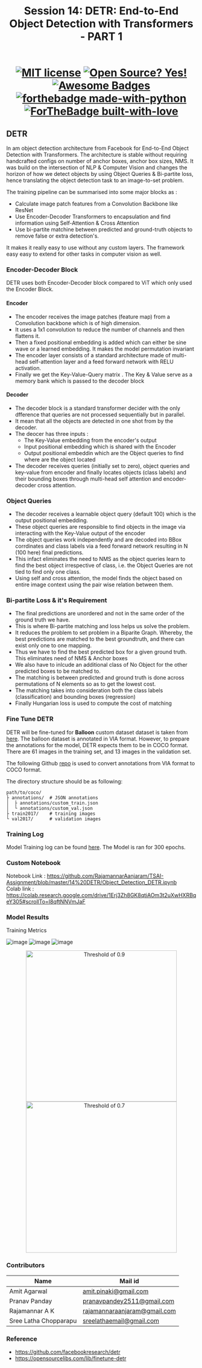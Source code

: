 <br/>
<h1 align="center">Session 14: DETR: End-to-End Object Detection with Transformers - PART 1
<br/>
<!-- toc -->
    <br>
    
[![MIT license](https://img.shields.io/badge/License-MIT-blue.svg)](https://lbesson.mit-license.org/)
[![Open Source? Yes!](https://badgen.net/badge/Open%20Source%20%3F/Yes%21/blue?icon=github)](https://github.com/RajamannarAanjaram/badges/)
[![Awesome Badges](https://img.shields.io/badge/badges-awesome-green.svg)](https://github.com/RajamannarAanjaram/badges)
    <br>
[![forthebadge made-with-python](http://ForTheBadge.com/images/badges/made-with-python.svg)](https://www.python.org/)
[![ForTheBadge built-with-love](http://ForTheBadge.com/images/badges/built-with-love.svg)](https://GitHub.com/RajamannarAanjaram/)

<!-- toc -->

## DETR

In am object detection architecture from Facebook for End-to-End Object Detection with Transformers. The architecture is stable without requiring handcrafted configs on number of anchor boxes, anchor box sizes, NMS.
It was build on the intersection of NLP & Computer Vision and changes the horizon of how we detect objects by using Object Queries & Bi-partite loss, hence translating the object detection task to an image-to-set problem.

The training pipeline can be summarised into some major blocks as :
- Calculate image patch features from a Convolution Backbone like ResNet
- Use Encoder-Decoder Transformers to encapsulation and find information using Self-Attention & Cross Attention
- Use bi-partite matchine between predicted and ground-truth objects to remove false or extra detection's.

It makes it really easy to use without any custom layers. The framework easy easy to extend for other tasks in computer vision as well.

### Encoder-Decoder Block

DETR uses both Encoder-Decoder block compared to ViT which only used the Encoder Block.

#### Encoder

- The encoder receives the image patches (feature map) from a Convolution backbone which is of high dimension.
- It uses a 1x1 convolution to reduce the number of channels and then flattens it.
- Then a fixed positional embedding is added which can either be sine wave or a learned embedding. It makes the model permutation invariant
- The encoder layer consists of a standard architecture made of multi-head self-attention layer and a feed forward network with RELU activation.
- Finally we get the Key-Value-Query matrix . The Key & Value serve as a memory bank which is passed to the decoder block

#### Decoder

- The decoder block is a standard transformer decider with the only dfference that queries are not processed sequentially but in parallel.
- It mean that all the objects are detected in one shot from by the decoder.
- The deocer has three inputs :
    - The Key-Value embedding from the encoder's output
    - Input positional embedding which is shared with the Encoder
    - Output positional embeddin which are the Object queries to find where are the object located
- The decoder receives queries (initially set to zero), object queries and key-value from encoder and finally locates objects (class labels) and their bounding boxes through multi-head self attention and encoder-decoder cross attention.

### Object Queries

- The decoder receives a learnable object query (default 100) which is the output positional embedding.
- These object queries are responsible to find objects in the image via interacting with the Key-Value output of the encoder
- The object queries work independently and are decoded into BBox corrdinates and class labels via a  feed forward network resulting in N (100 here) final predictions.
- This infact eliminates the need to NMS as the object queries learn to find the best object irrespective of class, i.e. the Object Queries are not tied to find only one class.
- Using self and cross attention, the model finds the object based on entire image context using the pair wise relation between them.

### Bi-partite Loss & it's Requirement

- The final predictions are unordered and not in the same order of the ground truth we have.
- This is where Bi-partite matching and loss helps us solve the problem.
- It reduces the problem to set problem in a Biparite Graph. Whereby, the best predictions are matched to the best groundtruth, and there can exist only one to one mapping.
- Thus we have to find the best predicted box for a given ground truth. This eliminates need of NMS & Anchor boxes
- We also have to inlcude an additional class of No Object for the other predicted boxes to be matched to.
- The matching is between predicted and ground truth is done across permutations of N elements so as to get the lowest cost.
- The matching takes into consideration both the class labels (classification) and bounding boxes (regression)
- Finally Hungarian loss is used to compute the cost of matching

### Fine Tune DETR
    
DETR will be fine-tuned for **Balloon** custom dataset dataset is taken from [here](https://github.com/matterport/Mask_RCNN/releases/download/v2.1/balloon_dataset.zip). The balloon dataset is annotated in VIA format. However, to prepare the annotations for the model, DETR expects them to be in COCO format. There are 61 images in the training set, and 13 images in the validation set.

The following Github [repo](https://github.com/RajamannarAanjaram/TSAI-Assignment/tree/master/14%20DETR/VIA2COCO) is used to convert annotations from VIA format to COCO format. 

The directory structure should be as following:
```
path/to/coco/
├ annotations/  # JSON annotations
│  ├ annotations/custom_train.json
│  └ annotations/custom_val.json
├ train2017/    # training images
└ val2017/      # validation images
```

### Training Log

Model Training log can be found [here](https://colab.research.google.com/drive/1Erj3Zh8GK8qtiAOm3t2uXwHXRBqeY305#scrollTo=I8qftNNVmJaF&line=4&uniqifier=1). The Model is ran for 300 epochs.

### Custom Notebook

Notebook Link : https://github.com/RajamannarAanjaram/TSAI-Assignment/blob/master/14%20DETR/Object_Detection_DETR.ipynb <br/>
Colab link : https://colab.research.google.com/drive/1Erj3Zh8GK8qtiAOm3t2uXwHXRBqeY305#scrollTo=I8qftNNVmJaF

### Model Results

Training Metrics
    
![image](images/loss.png)
![image](images/map.png)
![image](images/class-error.png)
    
<p align="center">
  <img title="Threshold of 0.9" width="400" height="400" src="./images/out09.png">
  <img title="Threshold of 0.7" width="400" height="400" src="./images/out07.png">
</p>
    
### Contributors

    
| <centre>Name</centre> | <centre>Mail id</centre> | 
| ------------ | ------------- |
| <centre>Amit Agarwal</centre>         | <centre>amit.pinaki@gmail.com</centre>    |
| <centre>Pranav Panday</centre>         | <centre>pranavpandey2511@gmail.com</centre>    |
| <centre>Rajamannar A K</centre>         | <centre>rajamannaraanjaram@gmail.com</centre>    |
| <centre>Sree Latha Chopparapu</centre>         | <centre>sreelathaemail@gmail.com</centre>    |\\
    
    
    
### Reference
    
- https://github.com/facebookresearch/detr
- https://opensourcelibs.com/lib/finetune-detr

